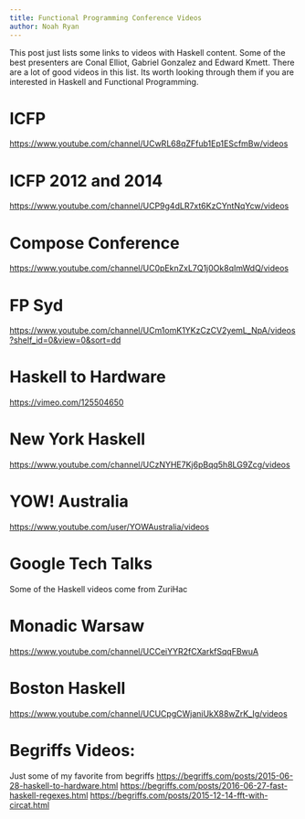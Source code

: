 ```yaml
---
title: Functional Programming Conference Videos
author: Noah Ryan
---
```


This post just lists some links to videos with Haskell content.
Some of the best presenters are Conal Elliot, Gabriel Gonzalez and Edward Kmett.
There are a lot of good videos in this list. Its worth looking through them if you
are interested in Haskell and Functional Programming.

ICFP
====
<https://www.youtube.com/channel/UCwRL68qZFfub1Ep1EScfmBw/videos>


ICFP 2012 and 2014
====
<https://www.youtube.com/channel/UCP9g4dLR7xt6KzCYntNqYcw/videos>


Compose Conference
====
<https://www.youtube.com/channel/UC0pEknZxL7Q1j0Ok8qImWdQ/videos>


FP Syd
====
<https://www.youtube.com/channel/UCm1omK1YKzCzCV2yemL_NpA/videos?shelf_id=0&view=0&sort=dd>


Haskell to Hardware
====
<https://vimeo.com/125504650>


New York Haskell
====
<https://www.youtube.com/channel/UCzNYHE7Kj6pBqq5h8LG9Zcg/videos>


YOW! Australia
====
<https://www.youtube.com/user/YOWAustralia/videos>


Google Tech Talks
====
Some of the Haskell videos come from ZuriHac


Monadic Warsaw
====
<https://www.youtube.com/channel/UCCeiYYR2fCXarkfSqqFBwuA>


Boston Haskell
====
<https://www.youtube.com/channel/UCUCpgCWjaniUkX88wZrK_Ig/videos>


Begriffs Videos:
====
Just some of my favorite from begriffs
<https://begriffs.com/posts/2015-06-28-haskell-to-hardware.html>
<https://begriffs.com/posts/2016-06-27-fast-haskell-regexes.html>
<https://begriffs.com/posts/2015-12-14-fft-with-circat.html>
